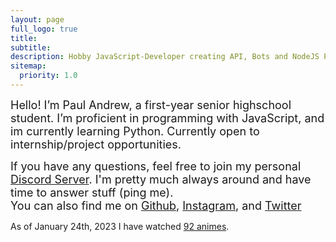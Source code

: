 ```yaml
---
layout: page
full_logo: true
title: 
subtitle: 
description: Hobby JavaScript-Developer creating API, Bots and NodeJS Projects
sitemap:
  priority: 1.0
---
```

<font size="+1">Hello! I’m Paul Andrew, a first-year senior highschool student. I’m proficient in programming with JavaScript, and im currently learning Python. Currently open to internship/project opportunities.</font>

<font size="+1">If you have any questions, feel free to join my personal <a href="{{ site.author.discord }}">Discord Server</a>. I'm pretty much always around and have time to answer stuff (ping me).<br>
You can also find me on <a href="{{ site.author.github }}">Github</a>, <a href="{{ site.author.instagram }}">Instagram</a>, and <a href="{{ site.author.twitter }}">Twitter</a></font>

<p class="describe-text">As of January 24th, 2023 I have watched <a href="{{ site.author.anilist }}">92 animes</a>.</p>

<br>
<br>
<br>
<br>
<br>
<br>
<br>
